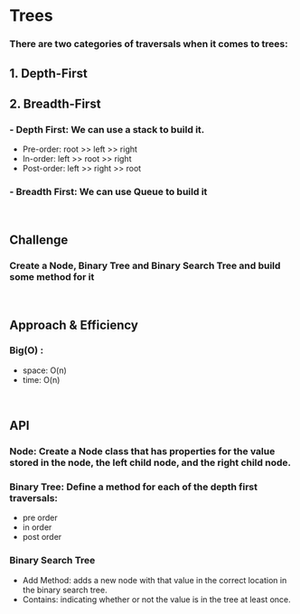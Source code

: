 # Trees
<!-- Short summary or background information -->
### There are two categories of traversals when it comes to trees:

## 1. Depth-First

## 2. Breadth-First


### - Depth First: We can use a stack to build it.

+ Pre-order: root >> left >> right
+ In-order: left >> root >> right
+ Post-order: left >> right >> root


### - Breadth First: We can use Queue to build it


<br>

## Challenge
<!-- Description of the challenge -->
### Create a Node, Binary Tree and Binary Search Tree and build some method for it 

<br>


## Approach & Efficiency
<!-- What approach did you take? Why? What is the Big O space/time for this approach? -->
### Big(O) : 
+ space: O(n)
+ time: O(n)


<br>

## API
### Node: Create a Node class that has properties for the value stored in the node, the left child node, and the right child node.

### Binary Tree: Define a method for each of the depth first traversals:
+ pre order
+ in order
+ post order 

### Binary Search Tree
+ Add Method: adds a new node with that value in the correct location in the binary search tree.
+ Contains: indicating whether or not the value is in the tree at least once.